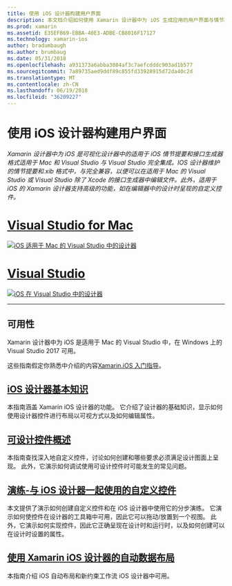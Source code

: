 ```yaml
---
title: 使用 iOS 设计器构建用户界面
description: 本文档介绍如何使用 Xamarin 设计器中为 iOS 生成应用的用户界面与情节提要和.xib 文件。 它链接到文档的讨论工具的可用性、 其基本功能，可设计控件，并提供其用法的演练。
ms.prod: xamarin
ms.assetid: E35EFB69-EBBA-40E3-ADBE-CB8016F17127
ms.technology: xamarin-ios
author: bradumbaugh
ms.author: brumbaug
ms.date: 05/31/2018
ms.openlocfilehash: a931373a6abba3084af3c7aefcdddc903ad1b577
ms.sourcegitcommit: 7a89735aed9ddf89c855fd33928915d72da40c2d
ms.translationtype: MT
ms.contentlocale: zh-CN
ms.lasthandoff: 06/19/2018
ms.locfileid: "36209227"
---
```

# <a name="building-user-interfaces-with-the-ios-designer"></a>使用 iOS 设计器构建用户界面

_Xamarin 设计器中为 iOS 是可视化设计器中的适用于 iOS 情节提要和接口生成器格式适用于 Mac 和 Visual Studio 与 Visual Studio 完全集成。IOS 设计器维护的情节提要和.xib 格式中，与完全兼容，以便可以在适用于 Mac 的 Visual Studio 或 Visual Studio 除了 Xcode 的接口生成器中编辑文件。此外，适用于 iOS 的 Xamarin 设计器支持高级的功能，如在编辑器中的设计时呈现的自定义控件。_

# <a name="visual-studio-for-mactabmacos"></a>[Visual Studio for Mac](#tab/macos)

[![iOS 适用于 Mac 的 Visual Studio 中的设计器](images/designer-vsmac-sml.png "iOS 设计器")](images/designer-vsmac.png#lightbox)

# <a name="visual-studiotabwindows"></a>[Visual Studio](#tab/windows)

[![iOS 在 Visual Studio 中的设计器](images/designer-vs.png "iOS 设计器")](images/designer-vs.png#lightbox)

-----

## <a name="availability"></a>可用性

Xamarin 设计器中为 iOS 是适用于 Mac 的 Visual Studio 中，在 Windows 上的 Visual Studio 2017 可用。

这些指南假定你熟悉中介绍的内容[Xamarin.iOS 入门指导](~/ios/get-started/index.md)。

## <a name="ios-designer-basicsintroductionmd"></a>[iOS 设计器基本知识](introduction.md)

本指南涵盖 Xamarin iOS 设计器的功能。 它介绍了设计器的基础知识，显示如何使用设计器控件进行布局以可视方式以及如何编辑属性。

## <a name="designable-controls-overviewios-designable-controls-overviewmd"></a>[可设计控件概述](ios-designable-controls-overview.md)

本指南查找深入地自定义控件，讨论如何创建和哪些要求必须满足设计图面上呈现。 此外，它演示如何调试使用可设计控件时可能发生的常见问题。

## <a name="walkthrough---using-custom-controls-with-ios-designerios-designable-controls-walkthroughmd"></a>[演练-与 iOS 设计器一起使用的自定义控件](ios-designable-controls-walkthrough.md)

本文提供了演示如何创建自定义控件和在 iOS 设计器中使用它的分步演练。 它演示如何使控件在设计器的工具箱中可用，因此它可以拖动/放置到一个视图。 此外，它演示如何实现控件，因此它正确呈现在设计时和运行时，以及如何创建可以在设计时设置的属性。

## <a name="auto-layout-with-the-xamarin-ios-designerdesigner-auto-layoutmd"></a>[使用 Xamarin iOS 设计器的自动数据布局](designer-auto-layout.md)

本指南介绍 iOS 自动布局和新约束工作流 iOS 设计器中可用。
